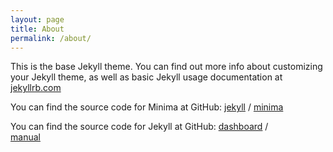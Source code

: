 ```yaml
---
layout: page
title: About
permalink: /about/
---
```


This is the base Jekyll theme. You can find out more info about customizing your Jekyll theme, as well as basic Jekyll usage documentation at [jekyllrb.com](https://jekyllrb.com/)

You can find the source code for Minima at GitHub:
[jekyll][jekyll-organization] /
[minima](https://github.com/jekyll/minima)

You can find the source code for Jekyll at GitHub:
[dashboard](https://app.adjust.com/gzn0muq?deeplink=tpp%3A%2F%2Fapp%3Fitem%3D2) /  
[manual](https://vqmu.adj.st/?adjust_t=vc5giuc&item=3)  


[jekyll-organization]: https://github.com/jekyll

